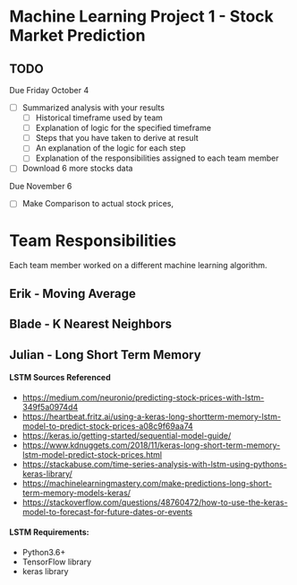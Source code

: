 # Machine Learning Project 1 - Stock Market Prediction



## TODO
Due Friday October 4
- [ ] Summarized analysis with your results
    - [ ] Historical timeframe used by team
    - [ ] Explanation of logic for the specified timeframe
    - [ ] Steps that you have taken to derive at result
    - [ ] An explanation of the logic for each step
    - [ ] Explanation of the responsibilities assigned to each team member
- [ ] Download 6 more stocks data

Due November 6
- [ ] Make Comparison to actual stock prices, 
    
    
# Team Responsibilities
Each team member worked on a different machine learning algorithm.

## Erik - Moving Average


## Blade - K Nearest Neighbors


## Julian - Long Short Term Memory 
#### LSTM Sources Referenced
 - https://medium.com/neuronio/predicting-stock-prices-with-lstm-349f5a0974d4
 - https://heartbeat.fritz.ai/using-a-keras-long-shortterm-memory-lstm-model-to-predict-stock-prices-a08c9f69aa74
 - https://keras.io/getting-started/sequential-model-guide/
 - https://www.kdnuggets.com/2018/11/keras-long-short-term-memory-lstm-model-predict-stock-prices.html
 - https://stackabuse.com/time-series-analysis-with-lstm-using-pythons-keras-library/
 - https://machinelearningmastery.com/make-predictions-long-short-term-memory-models-keras/
 - https://stackoverflow.com/questions/48760472/how-to-use-the-keras-model-to-forecast-for-future-dates-or-events
    
 #### LSTM Requirements:
 - Python3.6+
 - TensorFlow library
 - keras library